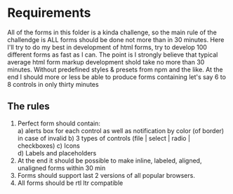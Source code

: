 # Requirements
All of the forms in this folder is a kinda challenge, so the main rule of the challendge is ALL forms should be done not more than in 30 minutes. Here I'll try to do my best in development of html forms, try to develop 100 different forms as fast as I can. The point is I strongly believe that typical average html form markup development shold take no more than 30 minutes. Without predefined styles & presets from npm and the like. At the end I should more or less be able to produce forms containing let's say 6 to 8 controls in only thirty minutes

## The rules
1. Perfect form should contain:  
    a) alerts box for each control as well as notification by color (of border) in case of invalid
    b) 3 types of controls  (file | select | radio | checkboxes)
    c) Icons  
    d) Labels and placeholders
2. At the end it should be possible to make inline, labeled, aligned, unaligned forms within 30 min
3. Forms should support last 2 versions of all popular browsers.
4. All forms should be rtl ltr compatible   
